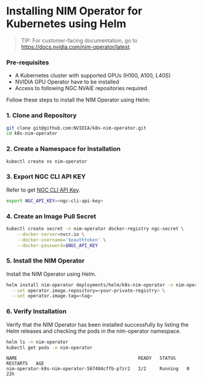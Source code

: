<!--
  SPDX-FileCopyrightText: Copyright (c) 2024 NVIDIA CORPORATION & AFFILIATES. All rights reserved.
  SPDX-License-Identifier: Apache-2.0
-->

# Installing NIM Operator for Kubernetes using Helm

> TIP: For customer-facing documentation, go to <https://docs.nvidia.com/nim-operator/latest>.

### Pre-requisites

* A Kubernetes cluster with supported GPUs (H100, A100, L40S)
* NVIDIA GPU Operator have to be installed
* Access to following NGC NVAIE repositories required

Follow these steps to install the NIM Operator using Helm:

### 1. Clone and Repository

```sh
git clone git@github.com:NVIDIA/k8s-nim-operator.git
cd k8s-nim-operator
```

### 2. Create a Namespace for Installation

```sh
kubectl create ns nim-operator
```
### 3. Export NGC CLI API KEY

Refer to get [NGC CLI API Key](https://docs.nvidia.com/ngc/gpu-cloud/ngc-private-registry-user-guide/index.html#ngc-api-keys).

```sh
export NGC_API_KEY=<ngc-cli-api-key>
```

### 4. Create an Image Pull Secret

```sh
kubectl create secret -n nim-operator docker-registry ngc-secret \
    --docker-server=nvcr.io \
    --docker-username='$oauthtoken' \
    --docker-password=$NGC_API_KEY
```

### 5. Install the NIM Operator

Install the NIM Operator using Helm.

```sh
helm install nim-operator deployments/helm/k8s-nim-operator -n nim-operator \
  --set operator.image.repository=<your-private-registry> \
  --set operator.image.tag=<tag>
```

### 6. Verify Installation
Verify that the NIM Operator has been installed successfully by listing the Helm releases and checking the pods in the nim-operator namespace.

```sh
helm ls -n nim-operator
kubectl get pods -n nim-operator
```

```console
NAME                                             READY   STATUS    RESTARTS   AGE
nim-operator-k8s-nim-operator-567484cffb-p7zr2   2/2     Running   0          22h
```
